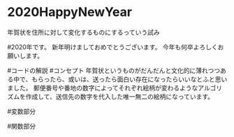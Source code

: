 # 2020HappyNewYear
年賀状を住所に対して変化するものにするっていう試み

#2020年です。
新年明けましておめでとうございます。
今年も何卒よろしくお願いします。

#コードの解説
#コンセプト
年賀状というものがだんだんと文化的に薄れつつある中で、もらったら、或いは、送ったら面白い存在になったらいいなとふと思いました。
郵便番号や番地の数字によってそれぞれ絵柄が変わるようなアルゴリズムを作成して、送信先の数字を代入した唯一無二の絵柄になっています。

#変数部分

#関数部分

